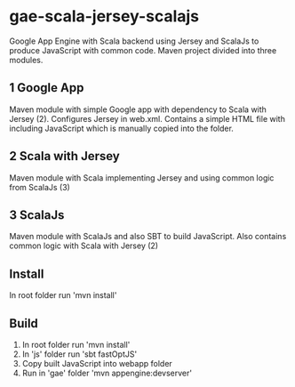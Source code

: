 # gae-scala-jersey-scalajs
Google App Engine with Scala backend using Jersey and ScalaJs to produce JavaScript with common code. Maven project divided into three modules.

1 Google App
------------
Maven module with simple Google app with dependency to Scala with Jersey (2). Configures Jersey in web.xml. Contains a simple HTML file with including JavaScript which is manually copied into the folder.

2 Scala with Jersey
-------------------
Maven module with Scala implementing Jersey and using common logic from ScalaJs (3)

3 ScalaJs
---------
Maven module with ScalaJs and also SBT to build JavaScript. Also contains common logic with Scala with Jersey (2)

Install
-------

In root folder run 'mvn install'

Build
-----

1. In root folder run 'mvn install'
2. In 'js' folder run 'sbt fastOptJS'
3. Copy built JavaScript into webapp folder
4. Run in 'gae' folder 'mvn appengine:devserver'
